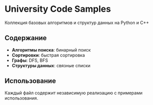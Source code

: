 # University Code Samples
Коллекция базовых алгоритмов и структур данных на Python и C++

## Содержание
- **Алгоритмы поиска**: бинарный поиск
- **Сортировки**: быстрая сортировка
- **Графы**: DFS, BFS
- **Структуры данных**: связные списки

## Использование
Каждый файл содержит независимую реализацию с примерами использования.
